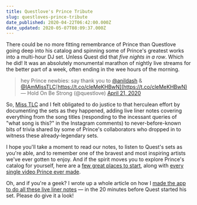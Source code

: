 ```yaml
---
title: Questlove's Prince Tribute
slug: questloves-prince-tribute
date_published: 2020-04-22T06:42:00.000Z
date_updated: 2020-05-07T08:09:37.000Z
---
```


There could be no more fitting remembrance of Prince than Questlove going deep into his catalog and spinning some of Prince's greatest works into a multi-hour DJ set. Unless Quest did that *five nights in a row*. Which he did! It was an absolutely monumental marathon of nightly live streams for the better part of a week, often ending in the wee hours of the morning.

> hey Prince newbies: say thank you to [@anildash](https://twitter.com/anildash?ref_src=twsrc%5Etfw) & [@IAmMissTLC](https://twitter.com/IAmMissTLC?ref_src=twsrc%5Etfw)[https://t.co/cleMeKHBwN](https://t.co/cleMeKHBwN)
> &mdash; Hold On Be Strong (@questlove) [April 21, 2020](https://twitter.com/questlove/status/1252722425579606020?ref_src=twsrc%5Etfw)

So, [Miss TLC](https://twitter.com/iammisstlc) and I felt obligated to do justice to that herculean effort by documenting the sets as they happened, adding live liner notes covering everything from the song titles (responding to the incessant queries of "what song is this?" in the Instagram comments) to never-before-known bits of trivia shared by some of Prince's collaborators who dropped in to witness these already-legendary sets.

I hope you'll take a moment to read our notes, to listen to Quest's sets as you're able, and to remember one of the bravest and most inspiring artists we've ever gotten to enjoy. And if the spirit moves you to explore Prince's catalog for yourself, here are a [few great places to start](__GHOST_URL__/2017/02/12/its_time_to_discover_prince/), along with [every single video Prince ever made](__GHOST_URL__/2018/11/28/every-single-video-prince-ever-made/).

Oh, and if you're a geek? I wrote up a whole article on how I [made the app to do all these live liner notes](https://dev.to/glitch/i-built-an-app-to-accompany-questlove-s-dj-set-in-20-minutes-5ep4) — in the 20 minutes before Quest started his set. Please do give it a look!
